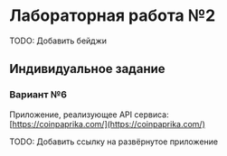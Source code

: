 # Лабораторная работа №2

TODO: Добавить бейджи

## Индивидуальное задание

### Вариант №6

Приложение, реализующее API сервиса:  
[https://coinpaprika.com/](https://coinpaprika.com/)

TODO: Добавить ссылку на развёрнутое приложение
